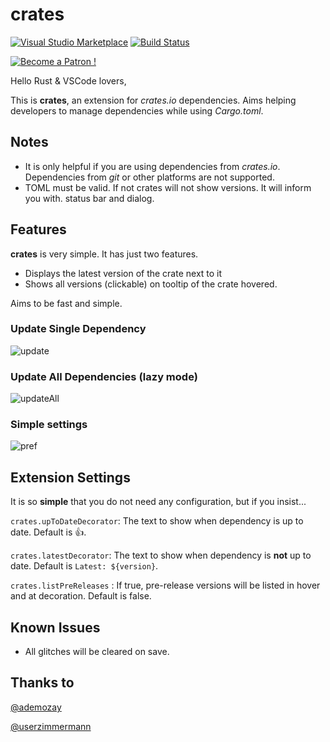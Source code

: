 # crates

[![Visual Studio Marketplace](https://img.shields.io/vscode-marketplace/v/serayuzgur.crates.svg)](https://marketplace.visualstudio.com/items?itemName=serayuzgur.crates)
[![Build Status](https://travis-ci.org/serayuzgur/crates.svg?branch=master)](https://travis-ci.org/serayuzgur/crates)

[![Become a Patron !](https://c5.patreon.com/external/logo/become_a_patron_button.png)](https://www.patreon.com/bePatron?u=11468905)

Hello Rust & VSCode lovers,

This is **crates**, an extension for _crates.io_ dependencies. Aims helping developers to manage dependencies while using _Cargo.toml_.

## Notes

- It is only helpful if you are using dependencies from _crates.io_. Dependencies from _git_ or other platforms are not supported.
- TOML must be valid. If not crates will not show versions. It will inform you with. status bar and dialog.

## Features

**crates** is very simple. It has just two features.

- Displays the latest version of the crate next to it
- Shows all versions (clickable) on tooltip of the crate hovered.

Aims to be fast and simple.

### Update Single Dependency

![update](https://github.com/serayuzgur/crates/raw/master/update.gif)

### Update All Dependencies (lazy mode)

![updateAll](https://github.com/serayuzgur/crates/raw/master/updateAll.gif)

### Simple settings

![pref](https://github.com/serayuzgur/crates/raw/master/pref.png)

## Extension Settings

It is so **simple** that you do not need any configuration, but if you insist...

`crates.upToDateDecorator`: The text to show when dependency is up to date. Default is 👍.

`crates.latestDecorator`: The text to show when dependency is **not**  up to date. Default is `Latest: ${version}`.

`crates.listPreReleases` : If true, pre-release versions will be listed in hover and at decoration. Default is false.

## Known Issues

- All glitches will be cleared on save.

## Thanks to

[@ademozay](https://github.com/ademozay)

[@userzimmermann](https://github.com/userzimmermann)

